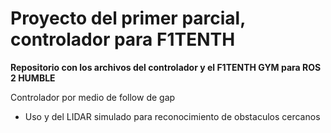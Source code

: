 # Proyecto del primer parcial, controlador para F1TENTH


**Repositorio con los archivos del controlador y el F1TENTH GYM para ROS 2 HUMBLE**

Controlador por medio de follow de gap
- Uso y del LIDAR simulado para reconocimiento de obstaculos cercanos
